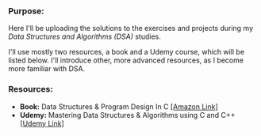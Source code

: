 ### Purpose:

Here I'll be uploading the solutions to the exercises and projects during my _Data Structures and Algorithms (DSA)_ studies. 

I'll use mostly two resources, a book and a Udemy course, which will be listed below. I'll introduce other, more advanced resources, as I become more familiar with DSA.

### Resources:

- **Book:** Data Structures & Program Design In C <a href="https://www.amazon.com/Data-Structures-Program-Design-2nd/dp/013288366X">[Amazon Link]</a>
- **Udemy:** Mastering Data Structures & Algorithms using C and C++ <a href="https://www.udemy.com/course/datastructurescncpp/">[Udemy Link]</a>
